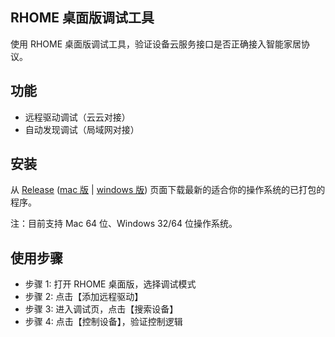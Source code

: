 ## RHOME 桌面版调试工具

使用 RHOME 桌面版调试工具，验证设备云服务接口是否正确接入智能家居协议。

## 功能

- 远程驱动调试（云云对接）
- 自动发现调试（局域网对接）

## 安装

从 [Release](https://s.rokidcdn.com/homebase/rhome-desktop/releases/download/latest.html) 
([mac 版](https://s.rokidcdn.com/homebase/rhome-desktop/releases/download/latest-mac.html) | [windows 版](https://s.rokidcdn.com/homebase/rhome-desktop/releases/download/latest-win.html))
页面下载最新的适合你的操作系统的已打包的程序。

注：目前支持 Mac 64 位、Windows 32/64 位操作系统。

## 使用步骤

- 步骤 1: 打开 RHOME 桌面版，选择调试模式
- 步骤 2: 点击【添加远程驱动】
- 步骤 3: 进入调试页，点击【搜索设备】
- 步骤 4: 点击【控制设备】，验证控制逻辑
